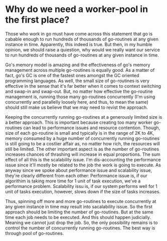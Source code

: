 # Why do we need a worker-pool in the first place?
Those who work in go must have come across this statement that go is cabable enough to run hundreds of thousands of go-routines at any given instance in time.
Apparently, this indeed is true. But then, in my humble opinion, we should raise a quiestion, why would we really want our service to run hundreds of thousands
of go-routines at any given instance in time.

Go's memory model is amazing and the effectiveness of go's memory management across multiple go-routines is equally good. As a matter of fact, go's GC is one of the fastest
ones amongst the GC oriented programming languages. As well, the small size of go-routines is very effective in the sense that it's far better when it comes to context
switching and swap-in and swap-out. But, no matter how effective the go-routine management is, running those many go-routines concurrently (I'm using concurrently and parallelly loosely
here, and thus, to mean the same) should still make us believe that we may need to revist the approach.

Keeping the concurrently running go-routines at a generously limited size is a better approach. This is important because creating too many worker go-routines can lead to performance
issues and resource contention. Though, size of each go-routine is small and typically is in the range of 2K to 4K, memory consumed by a huge number of concurrently running go-routines
is still going to be a costlier affair as, no matter how rich, the resources will still be limited.
The other important aspect is as the number of go-routines increases chances of thrashing will increase in equal proportions.
The sum effect of all this is the scalability issue. I'm dis-accounting the performance issue since it'll mostly be related to the job the work is going to execute.
As anyway since we spoke about performance issue and scalability issue, they're clearly different from each other:
Performance issue is, if our algorithim is taking more time for 1 unit of task execution, we've a performance problem.
Scalability issu is, if our system performs well for 1 unit of tasks execution, however, slows down if the size of tasks increases.

Thus, spinning off more and more go-routines to execute concurrently at any given instance in time may result into sacalability issue.
So the first approach should be limiting the number of go-routines. But at the same time each job needs to be executed. And this should happen judicially.
Meaning we cannot just drop the job. So, the only possibility remains is to control the number of concurrently running go-routines.
The best way is through pool of go-routines.
